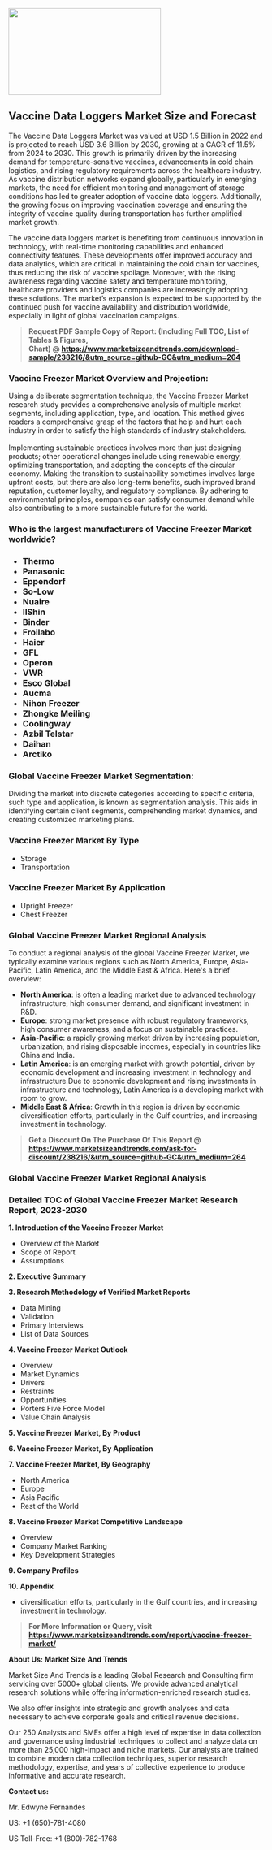 <p><img class="alignnone size-medium wp-image-20088" src="https://ffe5etoiles.com/wp-content/uploads/2024/12/MST1-300x171.png" alt="" width="300" height="171" /></p><h2>Vaccine Data Loggers Market Size and Forecast</h2><p>The Vaccine Data Loggers Market was valued at USD 1.5 Billion in 2022 and is projected to reach USD 3.6 Billion by 2030, growing at a CAGR of 11.5% from 2024 to 2030. This growth is primarily driven by the increasing demand for temperature-sensitive vaccines, advancements in cold chain logistics, and rising regulatory requirements across the healthcare industry. As vaccine distribution networks expand globally, particularly in emerging markets, the need for efficient monitoring and management of storage conditions has led to greater adoption of vaccine data loggers. Additionally, the growing focus on improving vaccination coverage and ensuring the integrity of vaccine quality during transportation has further amplified market growth.</p><p>The vaccine data loggers market is benefiting from continuous innovation in technology, with real-time monitoring capabilities and enhanced connectivity features. These developments offer improved accuracy and data analytics, which are critical in maintaining the cold chain for vaccines, thus reducing the risk of vaccine spoilage. Moreover, with the rising awareness regarding vaccine safety and temperature monitoring, healthcare providers and logistics companies are increasingly adopting these solutions. The market’s expansion is expected to be supported by the continued push for vaccine availability and distribution worldwide, especially in light of global vaccination campaigns.</p></p><blockquote id="" class=""><strong>Request PDF Sample Copy of Report: (Including Full TOC, List of Tables &amp; Figures, Chart)&nbsp;@&nbsp;<strong><a href="https://www.marketsizeandtrends.com/download-sample/238216/&utm_source=github-GC&utm_medium=264" target="_blank">https://www.marketsizeandtrends.com/download-sample/238216/&utm_source=github-GC&utm_medium=264</a></strong></strong></blockquote><h3 id="" class="">Vaccine Freezer Market&nbsp;Overview and Projection:</h3><p id="" class="">Using a deliberate segmentation technique, the Vaccine Freezer Market research study provides a comprehensive analysis of multiple market segments, including application, type, and location. This method gives readers a comprehensive grasp of the factors that help and hurt each industry in order to satisfy the high standards of industry stakeholders. <br /> <br />Implementing sustainable practices involves more than just designing products; other operational changes include using renewable energy, optimizing transportation, and adopting the concepts of the circular economy. Making the transition to sustainability sometimes involves large upfront costs, but there are also long-term benefits, such improved brand reputation, customer loyalty, and regulatory compliance. By adhering to environmental principles, companies can satisfy consumer demand while also contributing to a more sustainable future for the world.</p><h3 id="" class="">Who is the largest manufacturers of&nbsp;Vaccine Freezer Market worldwide?</h3><h3 class=""><p><ul><li>Thermo </li><li> Panasonic </li><li> Eppendorf </li><li> So-Low </li><li> Nuaire </li><li> IlShin </li><li> Binder </li><li> Froilabo </li><li> Haier </li><li> GFL </li><li> Operon </li><li> VWR </li><li> Esco Global </li><li> Aucma </li><li> Nihon Freezer </li><li> Zhongke Meiling </li><li> Coolingway </li><li> Azbil Telstar </li><li> Daihan </li><li> Arctiko</li></ul></p></h3><h3 id="" class="">Global&nbsp;Vaccine Freezer Market Segmentation:</h3><p id="" class="">Dividing the market into discrete categories according to specific criteria, such type and application, is known as segmentation analysis. This aids in identifying certain client segments, comprehending market dynamics, and creating customized marketing plans.</p><h3 id="" class="">Vaccine Freezer Market&nbsp;By Type</h3><p><p><ul><li>Storage</li><li> Transportation</p></li></ul></p></p><h3 id="" class="">Vaccine Freezer Market&nbsp;By Application</h3><p class=""><p><ul><li>Upright Freezer</li><li> Chest Freezer</li></ul></p></p><h3 id="" class="">Global Vaccine Freezer Market Regional Analysis</h3><p id="" class="">To conduct a regional analysis of the global Vaccine Freezer Market, we typically examine various regions such as North America, Europe, Asia-Pacific, Latin America, and the Middle East &amp; Africa. Here's a brief overview:</p><ul><li><strong>North America</strong>: is often a leading market due to advanced technology infrastructure, high consumer demand, and significant investment in R&amp;D.</li><li><strong>Europe</strong>: strong market presence with robust regulatory frameworks, high consumer awareness, and a focus on sustainable practices.</li><li><strong>Asia-Pacific</strong>: a rapidly growing market driven by increasing population, urbanization, and rising disposable incomes, especially in countries like China and India.</li><li><strong>Latin America</strong>: is an emerging market with growth potential, driven by economic development and increasing investment in technology and infrastructure.Due to economic development and rising investments in infrastructure and technology, Latin America is a developing market with room to grow.</li><li><strong>Middle East &amp; Africa</strong>: Growth in this region is driven by economic diversification efforts, particularly in the Gulf countries, and increasing investment in technology.</li></ul><blockquote id="" class=""><strong>Get a Discount On The Purchase Of This Report @ <strong><a href="https://www.marketsizeandtrends.com/ask-for-discount/238216/&utm_source=github-GC&utm_medium=264" target="_blank">https://www.marketsizeandtrends.com/ask-for-discount/238216/&utm_source=github-GC&utm_medium=264</a></strong></strong></blockquote><h3 id="" class="">Global Vaccine Freezer Market Regional Analysis</h3><h3 id="" class="">Detailed TOC of Global Vaccine Freezer Market Research Report, 2023-2030</h3><p id="" class=""><strong>1. Introduction of the Vaccine Freezer Market</strong></p><ul><li>Overview of the Market</li><li>Scope of Report</li><li>Assumptions</li></ul><p id="" class=""><strong>2. Executive Summary</strong></p><p id="" class=""><strong>3. Research Methodology of Verified Market Reports</strong></p><ul><li>Data Mining</li><li>Validation</li><li>Primary Interviews</li><li>List of Data Sources</li></ul><p id="" class=""><strong>4. Vaccine Freezer Market Outlook</strong></p><ul><li>Overview</li><li>Market Dynamics</li><li>Drivers</li><li>Restraints</li><li>Opportunities</li><li>Porters Five Force Model</li><li>Value Chain Analysis</li></ul><p id="" class=""><strong>5. Vaccine Freezer Market, By Product</strong></p><p id="" class=""><strong>6. Vaccine Freezer Market, By Application</strong></p><p id="" class=""><strong>7. Vaccine Freezer Market, By Geography</strong></p><ul><li>North America</li><li>Europe</li><li>Asia Pacific</li><li>Rest of the World</li></ul><p id="" class=""><strong>8. Vaccine Freezer Market Competitive Landscape</strong></p><ul><li>Overview</li><li>Company Market Ranking</li><li>Key Development Strategies</li></ul><p id="" class=""><strong>9. Company Profiles</strong></p><p id="" class=""><strong>10. Appendix</strong></p><ul><li>diversification efforts, particularly in the Gulf countries, and increasing investment in technology.</li></ul><blockquote id="" class=""><strong>For More Information or Query, visit <strong><strong><a href="https://www.marketsizeandtrends.com/report/vaccine-freezer-market/" target="_blank">https://www.marketsizeandtrends.com/report/vaccine-freezer-market/</a></strong></strong></strong></blockquote><p id="" class=""><strong>About Us: Market Size And Trends</strong></p><p id="" class="">Market Size And Trends is a leading Global Research and Consulting firm servicing over 5000+ global clients. We provide advanced analytical research solutions while offering information-enriched research studies.</p><p id="" class="">We also offer insights into strategic and growth analyses and data necessary to achieve corporate goals and critical revenue decisions.</p><p id="" class="">Our 250 Analysts and SMEs offer a high level of expertise in data collection and governance using industrial techniques to collect and analyze data on more than 25,000 high-impact and niche markets. Our analysts are trained to combine modern data collection techniques, superior research methodology, expertise, and years of collective experience to produce informative and accurate research.</p><p id="" class=""><strong>Contact us:</strong></p><p id="" class="">Mr. Edwyne Fernandes</p><p id="" class="">US: +1 (650)-781-4080</p><p id="" class="">US Toll-Free: +1 (800)-782-1768</p>
